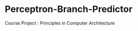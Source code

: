 Perceptron-Branch-Predictor
===========================

Course Project : Principles in Computer Architecture